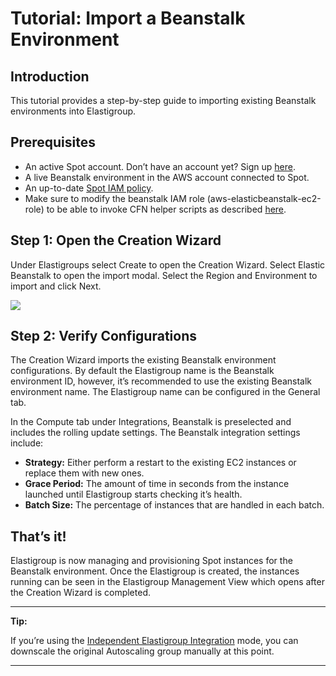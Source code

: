 # Tutorial: Import a Beanstalk Environment

## Introduction

This tutorial provides a step-by-step guide to importing existing Beanstalk environments into Elastigroup.

## Prerequisites

* An active Spot account. Don’t have an account yet? Sign up [here](https://console.spotinst.com/#/auth/signUp).
* A live Beanstalk environment in the AWS account connected to Spot.
* An up-to-date [Spot IAM policy](https://help.dev.spot.io/elastigroup/tutorials/elastigroup-tasks/update-spot-policy).
* Make sure to modify the beanstalk IAM role (aws-elasticbeanstalk-ec2-role)  to be able to invoke CFN helper scripts as described [here](https://docs.spot.io/provisioning-ci-cd-sdk/provisioning-tools/cloudformation/cfn-helper/).

## Step 1: Open the Creation Wizard

Under Elastigroups select Create to open the Creation Wizard. Select Elastic Beanstalk to open the import modal. Select the Region and Environment to import and click Next.

<img src="/elastigroup/_media/import-a-beanstalk-environment_1.png" />

## Step 2: Verify Configurations

The Creation Wizard imports the existing Beanstalk environment configurations. By default the Elastigroup name is the Beanstalk environment ID, however, it’s recommended to use the existing Beanstalk environment name. The Elastigroup name can be configured in the General tab.

In the Compute tab under Integrations, Beanstalk is preselected and includes the rolling update settings. The Beanstalk integration settings include:

* **Strategy:** Either perform a restart to the existing EC2 instances or replace them with new ones.
* **Grace Period:** The amount of time in seconds from the instance launched until Elastigroup starts checking it’s health.
* **Batch Size:** The percentage of instances that are handled in each batch.


## That’s it!

Elastigroup is now managing and provisioning Spot instances for the Beanstalk environment. Once the Elastigroup is created, the instances running can be seen in the Elastigroup Management View which opens after the Creation Wizard is completed.

---

**Tip:**

If you’re using the [Independent Elastigroup Integration](https://help.dev.spot.io/elastigroup/tools-integrations/elastic-beanstalk/independent-elastigroup-integration) mode, you can downscale the original Autoscaling group manually at this point.

---
